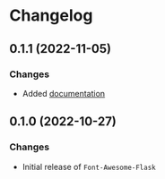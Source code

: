 # Changelog

## 0.1.1 (2022-11-05)

### Changes

-   Added [documentation](https://font-awesome-flask.readthedocs.io/en/stable/)

## 0.1.0 (2022-10-27)

### Changes

-   Initial release of `Font-Awesome-Flask`
